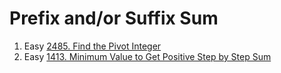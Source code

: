 # Prefix and/or Suffix Sum

1. Easy [2485. Find the Pivot Integer](https://leetcode.com/problems/find-the-pivot-integer/)
2. Easy [1413. Minimum Value to Get Positive Step by Step Sum](https://leetcode.com/problems/minimum-value-to-get-positive-step-by-step-sum/description/)
